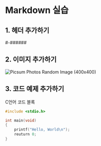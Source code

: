 # Markdown 실습

## 1. 헤더 추가하기
#-######

## 2. 이미지 추가하기
![Picsum Photos Random Image (400x400)](https://picsum.photos/250)

## 3. 코드 예제 추가하기
C언어 코드 블록
```C
#include <stdio.h>

int main(void)
{
    printf("Hello, World\n");
    reuturn 0;
}
```
